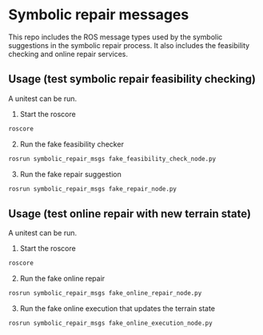 # Symbolic repair messages
This repo includes the ROS message types used by the symbolic suggestions in the symbolic repair process. It also includes the feasibility checking and online repair services.

## Usage (test symbolic repair feasibility checking)
A unitest can be run.
1. Start the roscore
```bash
roscore
```

2. Run the fake feasibility checker
```bash
rosrun symbolic_repair_msgs fake_feasibility_check_node.py
```

3. Run the fake repair suggestion
```bash
rosrun symbolic_repair_msgs fake_repair_node.py
```

## Usage (test online repair with new terrain state)
A unitest can be run.
1. Start the roscore
```bash
roscore
```

2. Run the fake online repair
```bash
rosrun symbolic_repair_msgs fake_online_repair_node.py
```

3. Run the fake online execution that updates the terrain state
```bash
rosrun symbolic_repair_msgs fake_online_execution_node.py
```